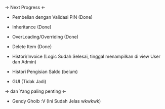 -> Next Progress <-

- Pembelian dengan Validasi PIN (Done)

- Inheritance (Done)

- OverLoading/Overriding (Done)

- Delete Item (Done)

- Histori/Invoice (Logic Sudah Selesai, tinggal menampilkan di view User dan Admin)

- Histori Pengisian Saldo (belum)

- GUI (Tidak Jadi)


-> dan Yang paling penting <-

- Gendy Ghoib :V (Ini Sudah Jelas wkwkwk)

